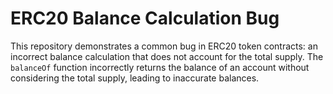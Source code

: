 # ERC20 Balance Calculation Bug

This repository demonstrates a common bug in ERC20 token contracts: an incorrect balance calculation that does not account for the total supply.  The `balanceOf` function incorrectly returns the balance of an account without considering the total supply, leading to inaccurate balances.